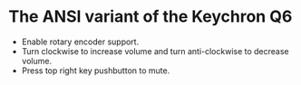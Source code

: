 # The ANSI variant of the Keychron Q6

- Enable rotary encoder support.
- Turn clockwise to increase volume and turn anti-clockwise to decrease volume.
- Press top right key pushbutton to mute.
